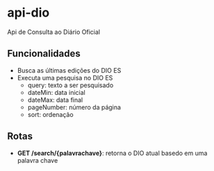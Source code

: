 # api-dio
Api de Consulta ao Diário Oficial

## Funcionalidades

- Busca as últimas edições do DIO ES
- Executa uma pesquisa no DIO ES
  - query: texto a ser pesquisado
  - dateMin: data inicial
  - dateMax: data final
  - pageNumber: número da página
  - sort: ordenação
  
 ## Rotas
 - **GET /search/{palavrachave}**: retorna o DIO atual basedo em uma palavra chave
